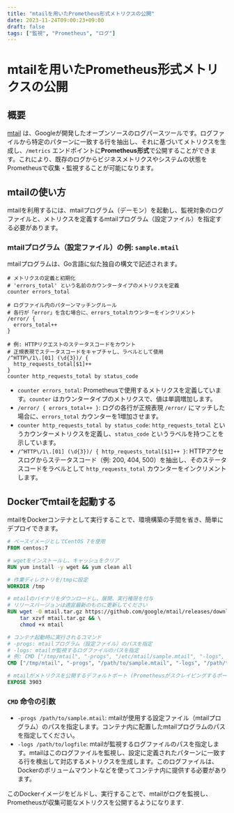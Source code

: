 ```yaml
---
title: "mtailを用いたPrometheus形式メトリクスの公開"
date: 2023-11-24T09:00:23+09:00
draft: false
tags: ["監視", "Prometheus", "ログ"] 
---
```

<!--more-->
# mtailを用いたPrometheus形式メトリクスの公開

## 概要

[mtail](https://github.com/google/mtail) は、Googleが開発したオープンソースのログパースツールです。ログファイルから特定のパターンに一致する行を抽出し、それに基づいてメトリクスを生成し、`/metrics` エンドポイントに**Prometheus形式**で公開することができます。これにより、既存のログからビジネスメトリクスやシステムの状態をPrometheusで収集・監視することが可能になります。

## mtailの使い方

mtailを利用するには、mtailプログラム（デーモン）を起動し、監視対象のログファイルと、メトリクスを定義するmtailプログラム（設定ファイル）を指定する必要があります。

### mtailプログラム（設定ファイル）の例: `sample.mtail`

mtailプログラムは、Go言語に似た独自の構文で記述されます。

```mtail
# メトリクスの定義と初期化
# 'errors_total' という名前のカウンタータイプのメトリクスを定義
counter errors_total

# ログファイル内のパターンマッチングルール
# 各行が「error」を含む場合に、errors_totalカウンターをインクリメント
/error/ {
  errors_total++
}

# 例: HTTPリクエストのステータスコードをカウント
# 正規表現でステータスコードをキャプチャし、ラベルとして使用
/^HTTP\/1\.[01] (\d{3})/ {
  http_requests_total[$1]++
}
counter http_requests_total by status_code
```
-   `counter errors_total`: Prometheusで使用するメトリクスを定義しています。`counter` はカウンタータイプのメトリクスで、値は単調増加します。
-   `/error/ { errors_total++ }`: ログの各行が正規表現 `/error/` にマッチした場合に、`errors_total` カウンターを1増加させます。
-   `counter http_requests_total by status_code`: `http_requests_total` というカウンターメトリクスを定義し、`status_code` というラベルを持つことを示しています。
-   `/^HTTP\/1\.[01] (\d{3})/ { http_requests_total[$1]++ }`: HTTPアクセスログからステータスコード（例: 200, 404, 500）を抽出し、そのステータスコードをラベルとして `http_requests_total` カウンターをインクリメントします。

## Dockerでmtailを起動する

mtailをDockerコンテナとして実行することで、環境構築の手間を省き、簡単にデプロイできます。

```dockerfile
# ベースイメージとしてCentOS 7を使用
FROM centos:7

# wgetをインストールし、キャッシュをクリア
RUN yum install -y wget && yum clean all

# 作業ディレクトリを/tmpに設定
WORKDIR /tmp

# mtailのバイナリをダウンロードし、展開、実行権限を付与
# リリースバージョンは適宜最新のものに更新してください
RUN wget -O mtail.tar.gz https://github.com/google/mtail/releases/download/v3.0.0-rc52/mtail_3.0.0-rc52_linux_amd64.tar.gz && \
    tar xzvf mtail.tar.gz && \
    chmod +x mtail

# コンテナ起動時に実行されるコマンド
# -progs: mtailプログラム（設定ファイル）のパスを指定
# -logs: mtailが監視するログファイルのパスを指定
# 例: CMD ["/tmp/mtail", "-progs", "/etc/mtail/sample.mtail", "-logs", "/var/log/nginx/access.log"]
CMD ["/tmp/mtail", "-progs", "/path/to/sample.mtail", "-logs", "/path/to/logfile"]

# mtailがメトリクスを公開するデフォルトポート (Prometheusがスクレイピングするポート)
EXPOSE 3903
```

### `CMD` 命令の引数

-   `-progs /path/to/sample.mtail`: mtailが使用する設定ファイル（mtailプログラム）のパスを指定します。コンテナ内に配置したmtailプログラムのパスを指定してください。
-   `-logs /path/to/logfile`: mtailが監視するログファイルのパスを指定します。mtailはこのログファイルを監視し、設定に定義されたパターンに一致する行を検出して対応するメトリクスを生成します。このログファイルは、Dockerのボリュームマウントなどを使ってコンテナ内に提供する必要があります。

このDockerイメージをビルドし、実行することで、mtailがログを監視し、Prometheusが収集可能なメトリクスを公開するようになります.